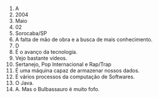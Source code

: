 1. A
2. 2004
3. Maio
4. 02
5. Sorocaba/SP
6. A falta de mão de obra e a busca de mais conhecimento.
7. D
8. É o avanço da tecnologia.
9. Vejo bastante vídeos.
10. Sertanejo, Pop Internacional e Rap/Trap
11. É uma máquina capaz de armazenar nossos dados.
12. É vários processos da computação de Softwares.
13. O Java.
14. A. Mas o Bulbassauro é muito fofo.